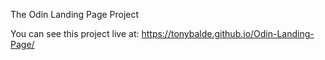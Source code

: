 The Odin Landing Page Project

You can see this project live at:  https://tonybalde.github.io/Odin-Landing-Page/



